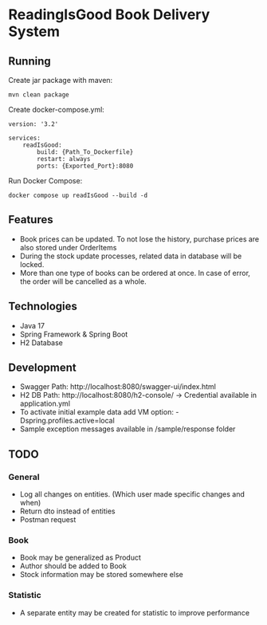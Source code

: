 # ReadingIsGood Book Delivery System

## Running

Create jar package with maven:

```
mvn clean package
```

Create docker-compose.yml:

```
version: '3.2'

services:  
    readIsGood:
        build: {Path_To_Dockerfile}
        restart: always
        ports: {Exported_Port}:8080
```

Run Docker Compose:

```
docker compose up readIsGood --build -d
```

## Features

- Book prices can be updated. To not lose the history, purchase prices are also stored under OrderItems
- During the stock update processes, related data in database will be locked.
- More than one type of books can be ordered at once. In case of error, the order will be cancelled as a whole.

## Technologies

- Java 17
- Spring Framework & Spring Boot
- H2 Database

## Development

- Swagger Path: http://localhost:8080/swagger-ui/index.html
- H2 DB Path: http://localhost:8080/h2-console/ -> Credential available in application.yml
- To activate initial example data add VM option: -Dspring.profiles.active=local
- Sample exception messages available in /sample/response folder

## TODO

### General

- Log all changes on entities. (Which user made specific changes and when)
- Return dto instead of entities
- Postman request

### Book

- Book may be generalized as Product
- Author should be added to Book
- Stock information may be stored somewhere else

### Statistic

- A separate entity may be created for statistic to improve performance
